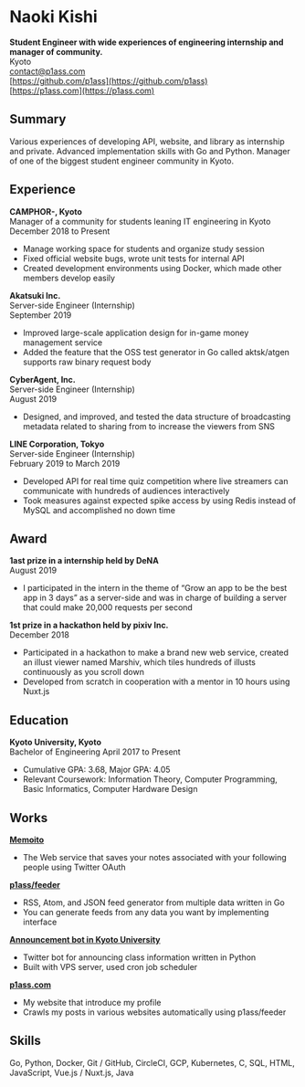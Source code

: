 # Naoki Kishi

**Student Engineer with wide experiences of engineering internship and manager of community.**  
Kyoto  
contact@p1ass.com  
[https://github.com/p1ass](https://github.com/p1ass)  
[https://p1ass.com](https://p1ass.com)

## Summary
Various experiences of developing API, website, and library as internship and private. Advanced implementation skills with Go and Python. Manager of one of the biggest student engineer community in Kyoto.

## Experience
**CAMPHOR-, Kyoto**  
Manager of a community for students leaning IT engineering in Kyoto  
December 2018 to Present

- Manage working space for students and organize study session
- Fixed official website bugs, wrote unit tests for internal API
- Created development environments using Docker, which made other members develop easily

**Akatsuki Inc.**  
Server-side Engineer (Internship)  
September 2019  

- Improved large-scale application design for in-game money management service
- Added the feature that the OSS test generator in Go called aktsk/atgen supports raw binary request body

**CyberAgent, Inc.**  
Server-side Engineer (Internship)  
August 2019  

- Designed, and improved, and tested the data structure of broadcasting metadata related to sharing from  to increase the viewers from SNS

**LINE Corporation, Tokyo**  
Server-side Engineer (Internship)  
February 2019 to March 2019

- Developed API for real time quiz competition where live streamers can communicate with hundreds of audiences interactively
- Took measures against expected spike access by using Redis instead of MySQL and accomplished no down time


## Award

**1ast prize in a internship held by DeNA**   
August 2019

- I participated in the intern in the theme of “Grow an app to be the best app in 3 days” as a server-side and was in charge of building a server that could make 20,000 requests per second

**1st prize in a hackathon held by pixiv Inc.**  
December 2018

- Participated in a  hackathon  to make a brand new web service, created an illust viewer named Marshiv, which tiles hundreds of illusts continuously as you scroll down
-  Developed from scratch in cooperation with a mentor in 10 hours using Nuxt.js

## Education
**Kyoto University, Kyoto**  
Bachelor of Engineering
April 2017 to Present

- Cumulative GPA: 3.68, Major GPA: 4.05
- Relevant Coursework: Information Theory, Computer Programming, Basic Informatics, Computer Hardware Design

## Works
[**Memoito**](https://memoito.com)  
- The Web service that saves your notes associated with your following people using Twitter OAuth

[**p1ass/feeder**](https://github.com/p1ass/feeder)  
- RSS, Atom, and JSON feed generator from multiple data written in Go
- You can generate feeds from any data you want by implementing interface

[**Announcement bot in Kyoto University**](https://github.com/p1ass/ku-cancel-announcement-bot)
- Twitter bot for announcing class information written in Python
- Built with VPS server, used cron job scheduler

[**p1ass.com**](https://p1ass.com)
- My website that introduce my profile
- Crawls my posts in various websites automatically using p1ass/feeder

## Skills

Go, Python, Docker, Git / GitHub, CircleCI, GCP, Kubernetes, C, SQL, HTML, JavaScript, Vue.js / Nuxt.js, Java
